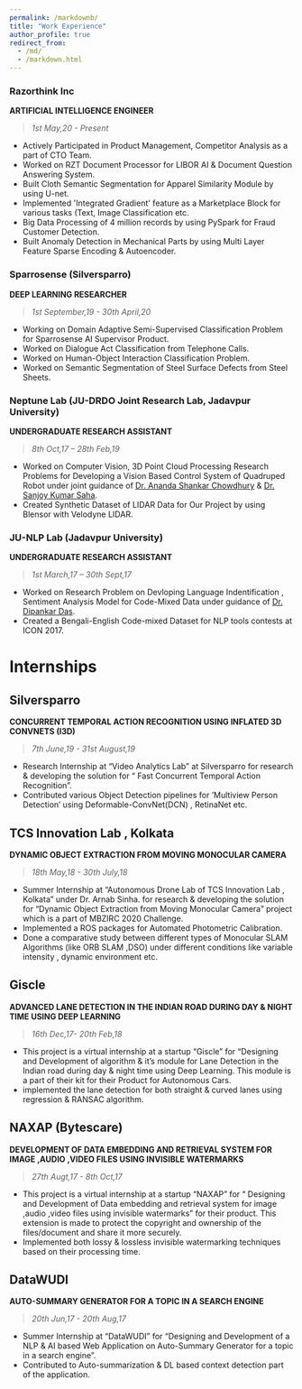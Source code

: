 ```yaml
---
permalink: /markdownb/
title: "Work Experience"
author_profile: true
redirect_from: 
  - /md/
  - /markdown.html
---
```

### Razorthink Inc
**ARTIFICIAL INTELLIGENCE ENGINEER**
> *1st May,20 - Present*

* Actively Participated in Product Management, Competitor Analysis as a part of CTO Team.
* Worked on RZT Document Processor for LIBOR AI \& Document Question Answering System.
* Built Cloth Semantic Segmentation for Apparel Similarity Module by using U-net.
* Implemented 'Integrated Gradient' feature as a Marketplace Block for various tasks (Text, Image Classification etc.
* Big Data Processing of 4 million records by using PySpark for Fraud Customer Detection.
* Built Anomaly Detection in Mechanical Parts by using Multi Layer Feature Sparse Encoding & Autoencoder.

### Sparrosense (Silversparro)
**DEEP LEARNING RESEARCHER**
> *1st September,19 - 30th April,20*

* Working on Domain Adaptive Semi-Supervised Classification Problem for Sparrosense AI Supervisor Product.
* Worked on Dialogue Act Classification from Telephone Calls.
* Worked on Human-Object Interaction Classification Problem.
* Worked on Semantic Segmentation of Steel Surface Defects from Steel Sheets.

### Neptune Lab (JU-DRDO Joint Research Lab, Jadavpur University)
**UNDERGRADUATE RESEARCH ASSISTANT**
> *8th Oct,17 – 28th Feb,19*

* Worked on Computer Vision, 3D Point Cloud Processing Research Problems for Developing a Vision Based Control System of Quadruped Robot under joint guidance of [Dr. Ananda Shankar Chowdhury](https://sites.google.com/site/anandachowdhury/) & [Dr. Sanjoy Kumar Saha](https://scholar.google.co.in/citations?user=yI6xE0YAAAAJ&hl=en).
* Created Synthetic Dataset of LIDAR Data for Our Project by using Blensor with Velodyne LIDAR.

### JU-NLP Lab (Jadavpur University)
**UNDERGRADUATE RESEARCH ASSISTANT**
> *1st March,17 – 30th Sept,17*

* Worked on Research Problem on Devloping Language Indentification , Sentiment Analysis Model for Code-Mixed Data under guidance of [Dr. Dipankar Das](http://www.dasdipankar.com/).
* Created a Bengali-English Code-mixed Dataset for NLP tools contests at ICON 2017.



# Internships

## Silversparro
**CONCURRENT TEMPORAL ACTION RECOGNITION USING INFLATED 3D CONVNETS (I3D)**
> *7th June,19 - 31st August,19*

* Research Internship at “Video Analytics Lab” at Silversparro for research & developing the solution for “ Fast Concurrent Temporal Action Recognition”.
* Contributed various Object Detection pipelines for ’Multiview Person Detection’ using Deformable-ConvNet(DCN) , RetinaNet etc.

## TCS Innovation Lab , Kolkata
**DYNAMIC OBJECT EXTRACTION FROM MOVING MONOCULAR CAMERA**
> *18th May,18 - 30th July,18*

* Summer Internship at “Autonomous Drone Lab of TCS Innovation Lab , Kolkata” under Dr. Arnab Sinha. for research & developing the solution for “Dynamic Object Extraction from Moving Monocular Camera” project which is a part of MBZIRC 2020 Challenge.
* Implemented a ROS packages for Automated Photometric Calibration.
* Done a comparative study between different types of Monocular SLAM Algorithms (like ORB SLAM ,DSO) under different conditions like variable intensity , dynamic environment etc.

## Giscle
**ADVANCED LANE DETECTION IN THE INDIAN ROAD DURING DAY & NIGHT TIME USING DEEP LEARNING**
> *16th Dec,17- 20th Feb,18*

* This project is a virtual internship at a startup “Giscle” for “Designing and Development of algorithm & it’s module for Lane Detection in the
Indian road during day & night time using Deep Learning. This module is a part of their kit for their Product for Autonomous Cars.
* implemented the lane detection for both straight & curved lanes using regression & RANSAC algorithm.

## NAXAP (Bytescare)
**DEVELOPMENT OF DATA EMBEDDING AND RETRIEVAL SYSTEM FOR IMAGE ,AUDIO ,VIDEO FILES USING INVISIBLE WATERMARKS**
> *27th Augt,17 - 8th Oct,17*

* This project is a virtual internship at a startup “NAXAP” for “ Designing and Development of Data embedding and retrieval system for image ,audio ,video files using invisible watermarks” for their product. This extension is made to protect the copyright and ownership of the files/document and share it more securely.
* Implemented both lossy & lossless invisible watermarking techniques based on their processing time.

## DataWUDI
**AUTO-SUMMARY GENERATOR FOR A TOPIC IN A SEARCH ENGINE**
> *20th Jun,17 - 20th Aug,17*

* Summer Internship at “DataWUDI” for “Designing and Development of a NLP & AI based Web Application on Auto-Summary Generator for a
topic in a search engine”.
* Contributed to Auto-summarization & DL based context detection part of the application.

